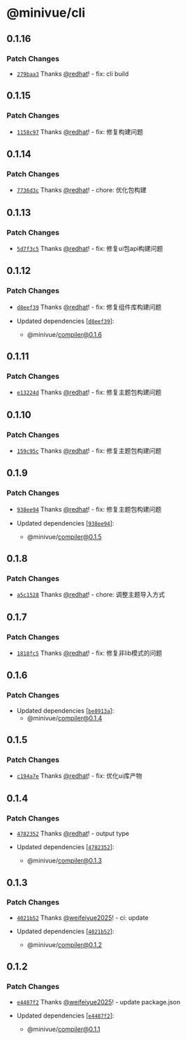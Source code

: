 # @minivue/cli

## 0.1.16

### Patch Changes

- [`279baa3`](https://github.com/minivue/minivue/commit/279baa3c2da0a90e97ced68ca10b126dde8a8ed3) Thanks [@redhat](https://github.com/redhat)! - fix: cli build

## 0.1.15

### Patch Changes

- [`1158c97`](https://github.com/minivue/minivue/commit/1158c9754607e12ed090828fff53e6b688b2d1c6) Thanks [@redhat](https://github.com/redhat)! - fix: 修复构建问题

## 0.1.14

### Patch Changes

- [`7736d3c`](https://github.com/minivue/minivue/commit/7736d3c1ca1ceac18c3e1d3f27ec2c42c7362bfa) Thanks [@redhat](https://github.com/redhat)! - chore: 优化包构建

## 0.1.13

### Patch Changes

- [`5d7f3c5`](https://github.com/minivue/minivue/commit/5d7f3c54168095dc52086aace53944b4de0a57d1) Thanks [@redhat](https://github.com/redhat)! - fix: 修复ui包api构建问题

## 0.1.12

### Patch Changes

- [`d8eef39`](https://github.com/minivue/minivue/commit/d8eef39188d720e1b4e5722f404a11d8d46df714) Thanks [@redhat](https://github.com/redhat)! - fix: 修复组件库构建问题

- Updated dependencies [[`d8eef39`](https://github.com/minivue/minivue/commit/d8eef39188d720e1b4e5722f404a11d8d46df714)]:
  - @minivue/compiler@0.1.6

## 0.1.11

### Patch Changes

- [`e13224d`](https://github.com/minivue/minivue/commit/e13224dff865acda82862469089942a9617087e5) Thanks [@redhat](https://github.com/redhat)! - fix: 修复主题包构建问题

## 0.1.10

### Patch Changes

- [`159c95c`](https://github.com/minivue/minivue/commit/159c95c96fe9cf552f8d3eea78a5b228170e1fb2) Thanks [@redhat](https://github.com/redhat)! - fix: 修复主题包构建问题

## 0.1.9

### Patch Changes

- [`938ee94`](https://github.com/minivue/minivue/commit/938ee946ea3e8fca615d0461d7bd3cff689eedbe) Thanks [@redhat](https://github.com/redhat)! - fix: 修复主题包构建问题

- Updated dependencies [[`938ee94`](https://github.com/minivue/minivue/commit/938ee946ea3e8fca615d0461d7bd3cff689eedbe)]:
  - @minivue/compiler@0.1.5

## 0.1.8

### Patch Changes

- [`a5c1528`](https://github.com/minivue/minivue/commit/a5c152827fdfaf0fab864272e8958ad6bb077312) Thanks [@redhat](https://github.com/redhat)! - chore: 调整主题导入方式

## 0.1.7

### Patch Changes

- [`1818fc5`](https://github.com/minivue/minivue/commit/1818fc5f03501a056737025ee22223f02ba5054d) Thanks [@redhat](https://github.com/redhat)! - fix: 修复非lib模式的问题

## 0.1.6

### Patch Changes

- Updated dependencies [[`be8913a`](https://github.com/minivue/minivue/commit/be8913ac5463e4c7255899ca4a3c113844343c15)]:
  - @minivue/compiler@0.1.4

## 0.1.5

### Patch Changes

- [`c194a7e`](https://github.com/minivue/minivue/commit/c194a7e2b71b16f14b92d006781f99a946fe47ef) Thanks [@redhat](https://github.com/redhat)! - fix: 优化ui库产物

## 0.1.4

### Patch Changes

- [`4782352`](https://github.com/minivue/minivue/commit/4782352cee2293f053f4c8b769a06181f65b4e83) Thanks [@redhat](https://github.com/redhat)! - output type

- Updated dependencies [[`4782352`](https://github.com/minivue/minivue/commit/4782352cee2293f053f4c8b769a06181f65b4e83)]:
  - @minivue/compiler@0.1.3

## 0.1.3

### Patch Changes

- [`4021b52`](https://github.com/minivue/minivue/commit/4021b527c0025d75dfb27f2081996088603cd045) Thanks [@weifeiyue2025](https://github.com/weifeiyue2025)! - ci: update

- Updated dependencies [[`4021b52`](https://github.com/minivue/minivue/commit/4021b527c0025d75dfb27f2081996088603cd045)]:
  - @minivue/compiler@0.1.2

## 0.1.2

### Patch Changes

- [`e4487f2`](https://github.com/minivue/minivue/commit/e4487f2685019ede533f1e4838a85c800ef9d324) Thanks [@weifeiyue2025](https://github.com/weifeiyue2025)! - update package.json

- Updated dependencies [[`e4487f2`](https://github.com/minivue/minivue/commit/e4487f2685019ede533f1e4838a85c800ef9d324)]:
  - @minivue/compiler@0.1.1
